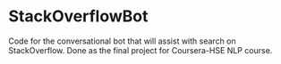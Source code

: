 # StackOverflowBot
Code for the conversational bot that will assist with search on StackOverflow. Done as the final project for Coursera-HSE NLP course. 
